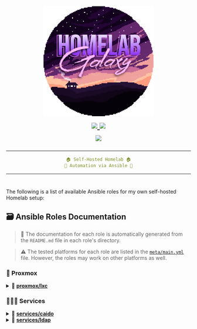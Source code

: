 <h1 align="center">
    <a href="#"><img src="https://github.com/kikewtf/galaxy/raw/main/.github/readme/logo.png" alt="Galaxy" width="300" /></a>
    <br />
    <a href="https://github.com/kikewtf/galaxy/homelab/issues">
        <img src="https://img.shields.io/github/issues/kikewtf/homelab?color=fab387&labelColor=303446&style=for-the-badge" />
    </a>
    <a href="https://github.com/kikewtf/homelab">
        <img src="https://img.shields.io/github/repo-size/kikewtf/homelab?color=ea999c&labelColor=303446&style=for-the-badge" />
    </a>
    <br/>
    <a href="https://www.ansible.com/">
        <img src="https://img.shields.io/badge/ansible%20version->=2.15.5-b4befe?labelColor=303446&style=for-the-badge&logo=ansible" />
    </a>
    <br />
</h1>

<div align="center">
<hr/>

```yaml
🏠 Self-Hosted Homelab 🏠
🌌 Automation via Ansible 🌌
```

<hr/>
<h1></h1>
</div>

The following is a list of available Ansible roles for my own self-hosted Homelab setup:

## 🗃️ Ansible Roles Documentation

> 📝 The documentation for each role is automatically generated from the `README.md` file in each role's directory.

> ⚠️ The tested platforms for each role are listed in the [`meta/main.yml`](./meta/main.yml) file. However, the roles may work on other platforms as well.

### 🤖 Proxmox

<details><summary>
    📁 <a href="./roles/proxmox/lxc/"><b>proxmox/lxc</b></a>
</summary>

This role downloads, creates and manages [LXC](https://linuxcontainers.org/lxc/) containers on [Proxmox](https://www.proxmox.com/) hosts.

</details>

### 🧑🏽‍🔧 Services

<details><summary>
    📁 <a href="./roles/services/caido/"><b>services/caido</b></a>
</summary>

This role downloads, installs and manage [Caido](https://caido.io/), a lightweight web security auditing toolkit.

</details>

<details><summary>
    📁 <a href="./roles/services/ldap/"><b>services/ldap</b></a>
</summary>

This role installs and configures [OpenLDAP](https://www.openldap.org/) on the server and [SSSD](https://sssd.io/) on any host. It can be used to set up centralized LDAP authentication and authorization for users and groups.

</details>
